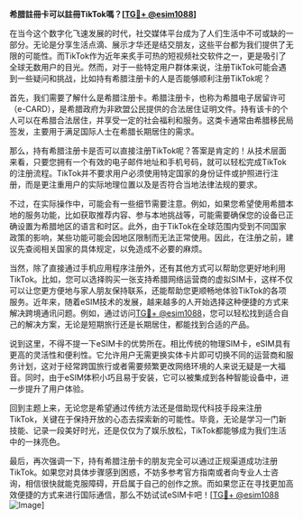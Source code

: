 **希腊註冊卡可以註冊TikTok嗎？[[TG💪+ @esim1088](https://t.me/s/esim1088)]**

在当今这个数字化飞速发展的时代，社交媒体平台成为了人们生活中不可或缺的一部分。无论是分享生活点滴、展示才华还是结交朋友，这些平台都为我们提供了无限的可能性。而TikTok作为近年来炙手可热的短视频社交软件之一，更是吸引了全球无数用户的目光。然而，对于一些特定用户群体来说，注册TikTok可能会遇到一些疑问和挑战，比如持有希腊注册卡的人是否能够顺利注册TikTok呢？

首先，我们需要了解什么是希腊注册卡。希腊注册卡，也称为希腊电子居留许可（e-CARD），是希腊政府为非欧盟公民提供的合法居住证明文件。持有该卡的个人可以在希腊合法居住，并享受一定的社会福利和服务。这类卡通常由希腊移民局签发，主要用于满足国际人士在希腊长期居住的需求。

那么，持有希腊注册卡是否可以直接注册TikTok呢？答案是肯定的！从技术层面来看，只要您拥有一个有效的电子邮件地址和手机号码，就可以轻松完成TikTok的注册流程。TikTok并不要求用户必须使用特定国家的身份证件或护照进行注册，而是更注重用户的实际地理位置以及是否符合当地法律法规的要求。

不过，在实际操作中，可能会有一些细节需要注意。例如，如果您希望使用希腊本地的服务功能，比如获取推荐内容、参与本地挑战等，可能需要确保您的设备已正确设置为希腊地区的语言和时区。此外，由于TikTok在全球范围内受到不同国家政策的影响，某些功能可能会因地区限制而无法正常使用。因此，在注册之前，建议先查阅相关国家的具体规定，以免造成不必要的麻烦。

当然，除了直接通过手机应用程序注册外，还有其他方式可以帮助您更好地利用TikTok。比如，您可以选择购买一张支持希腊网络运营商的虚拟SIM卡，这样不仅可以让您更方便地与家人朋友保持联系，还能帮助您更顺畅地体验TikTok的各项服务。近年来，随着eSIM技术的发展，越来越多的人开始选择这种便捷的方式来解决跨境通讯问题。例如，通过访问[TG💪+ @esim1088](https://t.me/s/esim1088)，您可以轻松找到适合自己的解决方案，无论是短期旅行还是长期居住，都能找到合适的产品。

说到这里，不得不提一下eSIM卡的优势所在。相比传统的物理SIM卡，eSIM具有更高的灵活性和便利性。它允许用户无需更换实体卡片即可切换不同的运营商和服务计划，这对于经常跨国旅行或者需要频繁更改网络环境的人来说无疑是一大福音。同时，由于eSIM体积小巧且易于安装，它可以被集成到各种智能设备中，进一步提升了用户体验。

回到主题上来，无论您是希望通过传统方法还是借助现代科技手段来注册TikTok，关键在于保持开放的心态去探索新的可能性。毕竟，无论是学习一门新技能、记录一段美好时光，还是仅仅为了娱乐放松，TikTok都能够成为我们生活中的一抹亮色。

最后，再次强调一下，持有希腊注册卡的朋友完全可以通过正规渠道成功注册TikTok。如果您对具体步骤感到困惑，不妨多参考官方指南或者向专业人士咨询，相信很快就能克服障碍，开启属于自己的创作之旅。而如果您正在寻找更加高效便捷的方式来进行国际通信，那么不妨试试eSIM卡吧！[[TG💪+ @esim1088](https://t.me/s/esim1088) ![Image](https://i.postimg.cc/4NQfJmqS/Snipaste-2025-05-13-00-14-12.png)]